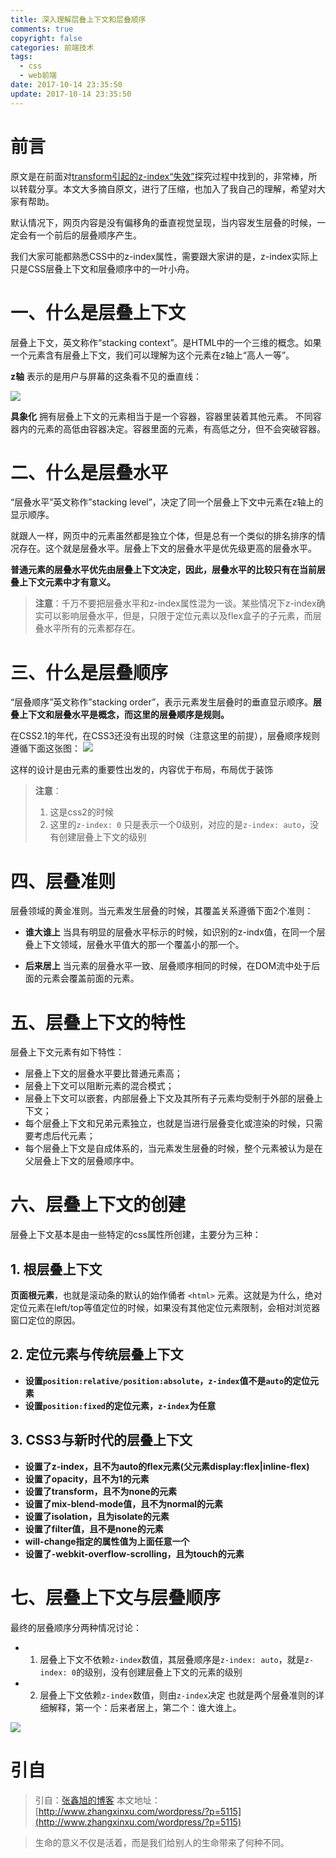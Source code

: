 ```yaml
---
title: 深入理解层叠上下文和层叠顺序
comments: true
copyright: false
categories: 前端技术
tags:
  - css
  - web前端
date: 2017-10-14 23:35:50
update: 2017-10-14 23:35:50
---
```


# 前言

原文是在前面对[transform引起的z-index“失效”](http://destinytaoer.cn/2017/10/Transform-%E5%BC%95%E8%B5%B7%E7%9A%84-z-index-%E5%A4%B1%E6%95%88%E2%80%98/)探究过程中找到的，非常棒，所以转载分享。本文大多摘自原文，进行了压缩，也加入了我自己的理解，希望对大家有帮助。

默认情况下，网页内容是没有偏移角的垂直视觉呈现，当内容发生层叠的时候，一定会有一个前后的层叠顺序产生。

我们大家可能都熟悉CSS中的z-index属性，需要跟大家讲的是，z-index实际上只是CSS层叠上下文和层叠顺序中的一叶小舟。

<!-- more -->

# 一、什么是层叠上下文
层叠上下文，英文称作“stacking context”。是HTML中的一个三维的概念。如果一个元素含有层叠上下文，我们可以理解为这个元素在z轴上“高人一等”。

**z轴**
表示的是用户与屏幕的这条看不见的垂直线：

![](http://upload-images.jianshu.io/upload_images/7295449-a898aaf76a63dc5c.png?imageMogr2/auto-orient/strip%7CimageView2/2/w/1240)

**具象化**
拥有层叠上下文的元素相当于是一个容器，容器里装着其他元素。
不同容器内的元素的高低由容器决定。容器里面的元素，有高低之分，但不会突破容器。

# 二、什么是层叠水平
“层叠水平”英文称作”stacking level”，决定了同一个层叠上下文中元素在z轴上的显示顺序。

就跟人一样，网页中的元素虽然都是独立个体，但是总有一个类似的排名排序的情况存在。这个就是层叠水平。层叠上下文的层叠水平是优先级更高的层叠水平。

**普通元素的层叠水平优先由层叠上下文决定，因此，层叠水平的比较只有在当前层叠上下文元素中才有意义。**

>**注意**：千万不要把层叠水平和z-index属性混为一谈。某些情况下z-index确实可以影响层叠水平，但是，只限于定位元素以及flex盒子的子元素，而层叠水平所有的元素都存在。

# 三、什么是层叠顺序
“层叠顺序”英文称作”stacking order”，表示元素发生层叠时的垂直显示顺序。**层叠上下文和层叠水平是概念，而这里的层叠顺序是规则。**

在CSS2.1的年代，在CSS3还没有出现的时候（注意这里的前提），层叠顺序规则遵循下面这张图：
![](http://upload-images.jianshu.io/upload_images/7295449-ba5b01895cbecb35.png?imageMogr2/auto-orient/strip%7CimageView2/2/w/1240)

这样的设计是由元素的重要性出发的，内容优于布局，布局优于装饰
>**注意**：
>1. 这是css2的时候
>2. 这里的`z-index: 0` 只是表示一个0级别，对应的是`z-index: auto`，没有创建层叠上下文的级别

# 四、层叠准则

层叠领域的黄金准则。当元素发生层叠的时候，其覆盖关系遵循下面2个准则：

- **谁大谁上**
当具有明显的层叠水平标示的时候，如识别的z-indx值，在同一个层叠上下文领域，层叠水平值大的那一个覆盖小的那一个。

- **后来居上**
当元素的层叠水平一致、层叠顺序相同的时候，在DOM流中处于后面的元素会覆盖前面的元素。

# 五、层叠上下文的特性
层叠上下文元素有如下特性：

- 层叠上下文的层叠水平要比普通元素高；
- 层叠上下文可以阻断元素的混合模式；
- 层叠上下文可以嵌套，内部层叠上下文及其所有子元素均受制于外部的层叠上下文；
- 每个层叠上下文和兄弟元素独立，也就是当进行层叠变化或渲染的时候，只需要考虑后代元素；
- 每个层叠上下文是自成体系的，当元素发生层叠的时候，整个元素被认为是在父层叠上下文的层叠顺序中。

# 六、层叠上下文的创建

层叠上下文基本是由一些特定的css属性所创建，主要分为三种：

## 1. 根层叠上下文
**页面根元素**，也就是滚动条的默认的始作俑者 `<html>` 元素。这就是为什么，绝对定位元素在left/top等值定位的时候，如果没有其他定位元素限制，会相对浏览器窗口定位的原因。

## 2. 定位元素与传统层叠上下文
- **设置`position:relative/position:absolute`，`z-index`值不是`auto`的定位元素**
- **设置`position:fixed`的定位元素，`z-index`为任意**

## 3. CSS3与新时代的层叠上下文

- **设置了z-index，且不为auto的flex元素(父元素display:flex|inline-flex)**
- **设置了opacity，且不为1的元素**
- **设置了transform，且不为none的元素**
- **设置了mix-blend-mode值，且不为normal的元素**
- **设置了isolation，且为isolate的元素**
- **设置了filter值，且不是none的元素**
- **will-change指定的属性值为上面任意一个**
- **设置了-webkit-overflow-scrolling，且为touch的元素**

# 七、层叠上下文与层叠顺序
最终的层叠顺序分两种情况讨论：
- 1. 层叠上下文不依赖`z-index`数值，其层叠顺序是`z-index: auto`，就是`z-index: 0`的级别，没有创建层叠上下文的元素的级别
- 2. 层叠上下文依赖`z-index`数值，则由`z-index`决定
也就是两个层叠准则的详细解释，第一个：后来者居上，第二个：谁大谁上。

![](http://upload-images.jianshu.io/upload_images/7295449-52bb630f54165a8e.png?imageMogr2/auto-orient/strip%7CimageView2/2/w/1240)

# 引自
> 引自：[张鑫旭的博客](http://www.zhangxinxu.com/)
> 本文地址：[http://www.zhangxinxu.com/wordpress/?p=5115](http://www.zhangxinxu.com/wordpress/?p=5115)

<blockquote class="blockquote-center">生命的意义不仅是活着，而是我们给别人的生命带来了何种不同。</blockquote>
